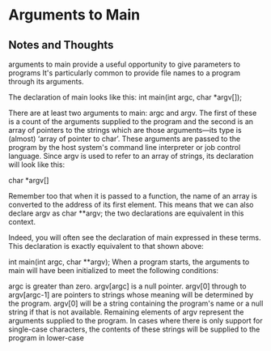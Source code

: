 # Arguments to Main
## Notes and Thoughts
arguments to main provide a useful opportunity to give parameters to programs
It's particularly common to provide file names to a program through its arguments.

The declaration of main looks like this:
int main(int argc, char *argv[]);

There are at least two arguments to main: argc and argv. The first of these is a 
count of the arguments supplied to the program and the second is an array of pointers
to the strings which are those arguments—its type is (almost) ‘array of pointer to char’. 
These arguments are passed to the program by the host system's command line interpreter 
or job control language.
Since argv is used to refer to an array of strings, its declaration will look like this:

char *argv[]

Remember too that when it is passed to a function, the name of an array is converted to 
the address of its first element. This means that we can also declare argv as char **argv; 
the two declarations are equivalent in this context.

Indeed, you will often see the declaration of main expressed in these terms. This declaration 
is exactly equivalent to that shown above:

int main(int argc, char **argv);
When a program starts, the arguments to main will have been initialized to meet the following conditions:

argc is greater than zero.
argv[argc] is a null pointer.
argv[0] through to argv[argc-1] are pointers to strings whose meaning will be determined by the program.
argv[0] will be a string containing the program's name or a null string if that is not available. 
Remaining elements of argv represent the arguments supplied to the program. In cases where there is only 
support for single-case characters, the contents of these strings will be supplied to the program in 
lower-case
